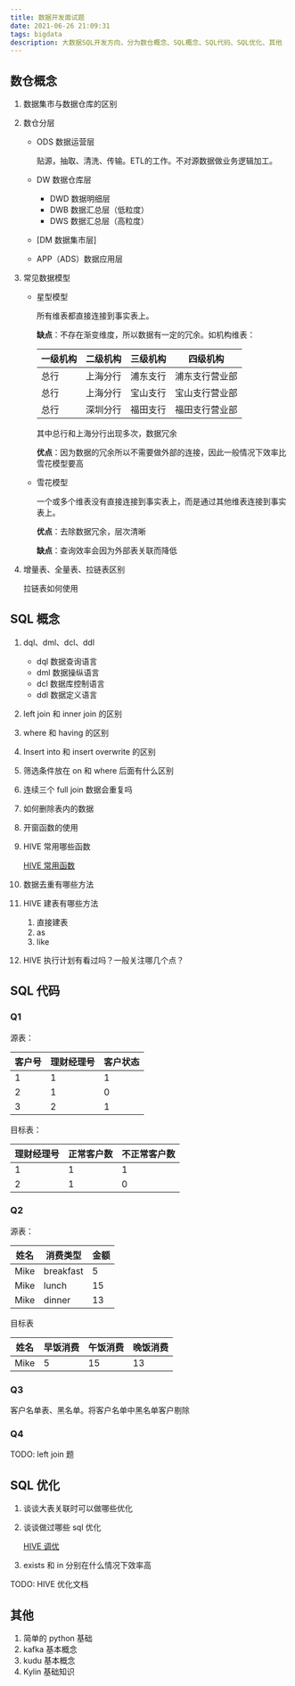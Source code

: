 ```yaml
---
title: 数据开发面试题
date: 2021-06-26 21:09:31
tags: bigdata
description: 大数据SQL开发方向，分为数仓概念、SQL概念、SQL代码、SQL优化、其他
---
```


## 数仓概念

1. 数据集市与数据仓库的区别

2. 数仓分层

   - ODS 数据运营层

     贴源，抽取、清洗、传输。ETL的工作。不对源数据做业务逻辑加工。

   - DW 数据仓库层

     - DWD 数据明细层
     - DWB 数据汇总层（低粒度）
     - DWS 数据汇总层（高粒度）

   - [DM 数据集市层]

   - APP（ADS）数据应用层

3. 常见数据模型

   - 星型模型

     所有维表都直接连接到事实表上。

     **缺点**：不存在渐变维度，所以数据有一定的冗余。如机构维表：

     | 一级机构 | 二级机构 | 三级机构 | 四级机构       |
     | -------- | -------- | -------- | -------------- |
     | 总行     | 上海分行 | 浦东支行 | 浦东支行营业部 |
     | 总行     | 上海分行 | 宝山支行 | 宝山支行营业部 |
     | 总行     | 深圳分行 | 福田支行 | 福田支行营业部 |

     其中总行和上海分行出现多次，数据冗余

     **优点**：因为数据的冗余所以不需要做外部的连接，因此一般情况下效率比雪花模型要高

   - 雪花模型

     一个或多个维表没有直接连接到事实表上，而是通过其他维表连接到事实表上。

     **优点**：去除数据冗余，层次清晰

     **缺点**：查询效率会因为外部表关联而降低

4. 增量表、全量表、拉链表区别

   拉链表如何使用

## SQL 概念

1. dql、dml、dcl、ddl

   - dql 数据查询语言
   - dml 数据操纵语言
   - dcl 数据库控制语言
   - ddl 数据定义语言

2. left join 和 inner join 的区别

3. where 和 having 的区别

4. Insert into 和 insert overwrite 的区别

5. 筛选条件放在 on 和 where 后面有什么区别

6. 连续三个 full join 数据会重复吗

7. 如何删除表内的数据

8. 开窗函数的使用

9. HIVE 常用哪些函数

   [HIVE 常用函数](https://mp.weixin.qq.com/s?__biz=MzI2MDQzOTk3MQ==&mid=2247485171&idx=2&sn=db48650b40e7a0c69928cd9a11fcf4c6&chksm=ea68ec3fdd1f65296081b0d88b3751dd22171bceeef204b3deae7b3defe83268c97298620be4&scene=21#wechat_redirect)

10. 数据去重有哪些方法

11. HIVE 建表有哪些方法

    1. 直接建表
    2. as
    3. like

12. HIVE 执行计划有看过吗？一般关注哪几个点？

## SQL 代码

### Q1

源表：

| 客户号 | 理财经理号 | 客户状态 |
| ------ | ---------- | -------- |
| 1      | 1          | 1        |
| 2      | 1          | 0        |
| 3      | 2          | 1        |

目标表：

| 理财经理号 | 正常客户数 | 不正常客户数 |
| ---------- | ---------- | ------------ |
| 1          | 1          | 1            |
| 2          | 1          | 0            |

### Q2

源表：

| 姓名 | 消费类型  | 金额 |
| ---- | --------- | ---- |
| Mike | breakfast | 5    |
| Mike | lunch     | 15   |
| Mike | dinner    | 13   |

目标表

| 姓名 | 早饭消费 | 午饭消费 | 晚饭消费 |
| ---- | -------- | -------- | -------- |
| Mike | 5        | 15       | 13       |

### Q3

客户名单表、黑名单。将客户名单中黑名单客户剔除

### Q4

TODO: left join 题

## SQL 优化

1. 谈谈大表关联时可以做哪些优化

2. 谈谈做过哪些 sql 优化

   [HIVE 调优](https://mp.weixin.qq.com/s?__biz=MzI2MDQzOTk3MQ==&mid=2247485048&idx=1&sn=5fc1219f4947bea9743cd938cec510c7&chksm=ea68ecb4dd1f65a2df364d79272e0e472a394c5b13b5d55d848c89d9498ccb7ea78a933fbdea&scene=21#wechat_redirect)

3. exists 和 in 分别在什么情况下效率高

TODO: HIVE 优化文档

## 其他

1. 简单的 python 基础
2. kafka 基本概念
3. kudu 基本概念
4. Kylin 基础知识
